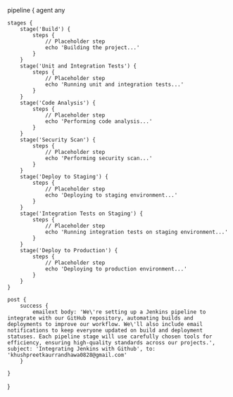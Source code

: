 pipeline {
    agent any
    
    stages {
        stage('Build') {
            steps {
                // Placeholder step
                echo 'Building the project...'
            }
        }
        stage('Unit and Integration Tests') {
            steps {
                // Placeholder step
                echo 'Running unit and integration tests...'
            }
        }
        stage('Code Analysis') {
            steps {
                // Placeholder step
                echo 'Performing code analysis...'
            }
        }
        stage('Security Scan') {
            steps {
                // Placeholder step
                echo 'Performing security scan...'
            }
        }
        stage('Deploy to Staging') {
            steps {
                // Placeholder step
                echo 'Deploying to staging environment...'
            }
        }
        stage('Integration Tests on Staging') {
            steps {
                // Placeholder step
                echo 'Running integration tests on staging environment...'
            }
        }
        stage('Deploy to Production') {
            steps {
                // Placeholder step
                echo 'Deploying to production environment...'
            }
        }
    }
    
    post {
        success {
            emailext body: 'We\'re setting up a Jenkins pipeline to integrate with our GitHub repository, automating builds and deployments to improve our workflow. We\'ll also include email notifications to keep everyone updated on build and deployment statuses. Each pipeline stage will use carefully chosen tools for efficiency, ensuring high-quality standards across our projects.', subject: 'Integrating Jenkins with Github', to: 'khushpreetkaurrandhawa0828@gmail.com'
        }
        
    }
}
